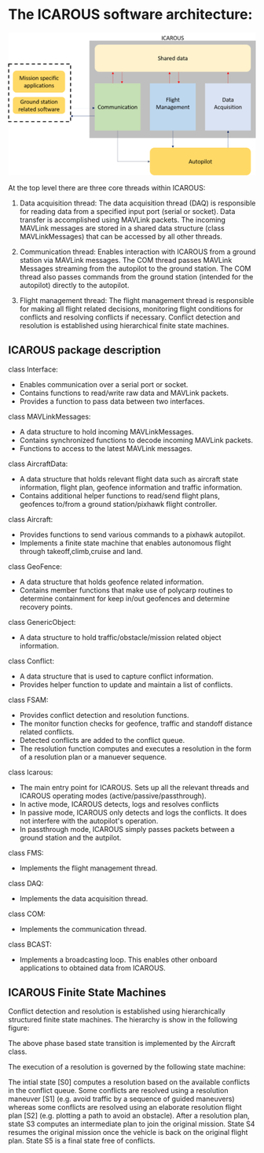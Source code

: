 
The ICAROUS software architecture:
==================================

![](ICAROUS_architecture.png "")

At the top level there are three core threads within ICAROUS:

1. Data acquisition thread: The data acquisition thread (DAQ) is responsible for reading data from a specified input port (serial or socket). Data transfer is accomplished using MAVLink packets. The incoming MAVLink messages are stored in a shared data structure (class MAVLinkMessages) that can be accessed by all other threads. 

2. Communication thread: Enables interaction with ICAROUS from a ground station via MAVLink messages. The COM thread passes MAVLink Messages streaming from the autopilot to the ground station. The COM thread also passes commands from the ground station (intended for the autopilot) directly to the autopilot.

3. Flight management thread: The flight management thread is responsible for making all flight related decisions, monitoring flight conditions for conflicts and resolving conflicts if necessary. Conflict detection and resolution is established using hierarchical finite state machines.

ICAROUS package description
---------------------------

class Interface:
- Enables communication over a serial port or socket.
- Contains functions to read/write raw data and MAVLink packets.
- Provides a function to pass data between two interfaces.

class MAVLinkMessages:
- A data structure to hold incoming MAVLinkMessages.
- Contains synchronized functions to decode incoming MAVLink packets.
- Functions to access to the latest MAVLink messages.

class AircraftData:
- A data structure that holds relevant flight data such as aircraft state information, flight plan, geofence information and traffic information.
- Contains additional helper functions to read/send flight plans, geofences to/from a ground station/pixhawk flight controller. 

class Aircraft:
- Provides functions to send various commands to a pixhawk autopilot.
- Implements a finite state machine that enables autonomous flight through takeoff,climb,cruise and land.

class GeoFence:
- A data structure that holds geofence related information.
- Contains member functions that make use of polycarp routines to determine containment for keep in/out geofences and determine recovery points.

class GenericObject:
- A data structure to hold traffic/obstacle/mission related object information.

class Conflict:
- A data structure that is used to capture conflict information.
- Provides helper function to update and maintain a list of conflicts.

class FSAM:
- Provides conflict detection and resolution functions.
- The monitor function checks for geofence, traffic and standoff distance related conflicts.
- Detected conflicts are added to the conflict queue.
- The resolution function computes and executes a resolution in the form of a resolution plan or a manuever sequence.

class Icarous:
- The main entry point for ICAROUS. Sets up all the relevant threads and ICAROUS operating modes (active/passive/passthrough).
- In active mode, ICAROUS detects, logs and resolves conflicts
- In passive mode, ICAROUS only detects and logs the conflicts. It does not interfere with the autopilot's operation.
- In passthrough mode, ICAROUS simply passes packets between a ground station and the autpilot.

class FMS:
- Implements the flight management thread.

class DAQ:
- Implements the data acquisition thread.

class COM:
- Implements the communication thread.

class BCAST:
- Implements a broadcasting loop. This enables other onboard applications to obtained data from ICAROUS.

ICAROUS Finite State Machines
-----------------------------

Conflict detection and resolution is established using hierarchically structured finite state machines. The hierarchy is show in the following figure:

The above phase based state transition is implemented by the Aircraft class.

The execution of a resolution is governed by the following state machine:

The intial state [S0] computes a resolution based on the available conflicts in the conflict queue. Some conflicts are resolved using a resolution maneuver [S1] (e.g. avoid traffic by a sequence of guided maneuvers) whereas some conflicts are resolved using an elaborate resolution flight plan [S2] (e.g. plotting a path to avoid an obstacle). After a resolution plan, state S3 computes an intermediate plan to join the original mission. State S4 resumes the original mission once the vehicle is back on the original flight plan. State S5 is a final state free of conflicts.
